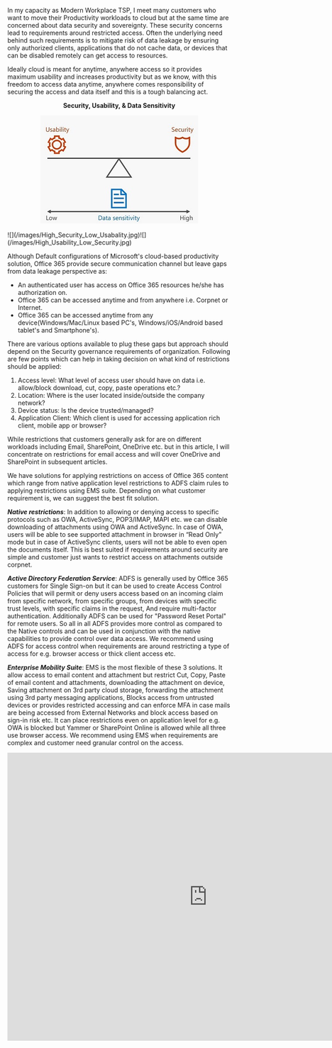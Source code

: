 ﻿---
layout: post
#title: Restrict Access to Office365

---
In my capacity as Modern Workplace TSP, I meet many customers who want to move their Productivity workloads to cloud but at the same time are concerned about data security and sovereignty. These security concerns lead to requirements around restricted access. Often the underlying need behind such requirements is to mitigate risk of data leakage by ensuring only authorized clients, applications that do not cache data, or devices that can be disabled remotely can get access to resources.

Ideally cloud is meant for anytime, anywhere access so it provides maximum usability and increases productivity but as we know, with this freedom to access data anytime, anywhere comes responsibility of securing the access and data itself and this is a tough balancing act. 

<p align="center"><b>Security, Usability, & Data Sensitivity</b></p>
<p align="center"><img src="/images/Balanced_Usability_&_Security.jpg"></p>
![](/images/High_Security_Low_Usabality.jpg)![](/images/High_Usability_Low_Security.jpg)


Although Default configurations of Microsoft's cloud-based productivity solution, Office 365 provide secure communication channel but leave gaps from data leakage perspective as:
- An authenticated user has access on Office 365 resources he/she has authorization on.
- Office 365 can be accessed anytime and from anywhere i.e. Corpnet or Internet. 
- Office 365 can be accessed anytime from any device(Windows/Mac/Linux based PC's, Windows/iOS/Android based tablet's and Smartphone's).

There are various options available to plug these gaps but approach should depend on the Security governance requirements of organization. Following are few points which can help in taking decision on what kind of restrictions should be applied:

1. Access level: What level of access user should have on data i.e. allow/block download, cut, copy, paste operations etc.? 
2. Location: Where is the user located inside/outside the company network?
3. Device status: Is the device trusted/managed?
4. Application Client: Which client is used for accessing application rich client, mobile app or browser?

While restrictions that customers generally ask for are on different workloads including Email, SharePoint, OneDrive etc. but in this article, I will concentrate on restrictions for email access and will cover OneDrive and SharePoint in subsequent articles.

We have solutions for applying restrictions on access of Office 365 content which range from native application level restrictions to ADFS claim rules to applying restrictions using EMS suite. Depending on what customer requirement is, we can suggest the best fit solution.

***Native restrictions***: In addition to allowing or denying access to specific protocols such as OWA, ActiveSync, POP3/IMAP, MAPI etc. we can disable downloading of attachments using OWA and ActiveSync. In case of OWA, users will be able to see supported attachment in browser in “Read Only” mode but in case of ActiveSync clients, users will not be able to even open the documents itself. 
This is best suited if requirements around security are simple and customer just wants to restrict access on attachments outside corpnet.

***Active Directory Federation Service***: ADFS is generally used by Office 365 customers for Single Sign-on but it can be used to create Access Control Policies that will permit or deny users access based on an incoming claim from specific network, from specific groups, from devices with specific trust levels, with specific claims in the request, And require multi-factor authentication. 
Additionally ADFS can be used for "Password Reset Portal" for remote users. So all in all ADFS provides more control as compared to the Native controls and can be used in conjunction with the native capabilities to provide control over data access. We recommend using ADFS for access control when requirements are around restricting a type of access for e.g. browser access or thick client access etc.

***Enterprise Mobility Suite***: EMS is the most flexible of these 3 solutions. It allow access to email content and attachment but restrict Cut, Copy, Paste of email content and attachments, downloading the attachment on device, Saving attachment on 3rd party cloud storage, forwarding the attachment using 3rd party messaging applications, Blocks access from untrusted devices or provides restricted accessing and can enforce MFA in case mails are being accessed from External Networks and block access based on sign-in risk etc. It can place restrictions even on application level for e.g. OWA is blocked but Yammer or SharePoint Online is allowed while all three use browser access. We recommend using EMS when requirements are complex and customer need granular control on the access. 

<iframe width="900" height="650" frameborder="0" scrolling="no" src="https://onedrive.live.com/embed?resid=8C8BAC0A56AAF953%21101352&authkey=%21ADO5Mn2wi54kkMs&em=2&ActiveCell='Exchange%20Online'!A2&wdHideGridlines=True&wdHideHeaders=True&wdDownloadButton=True&wdInConfigurator=True"></iframe>
